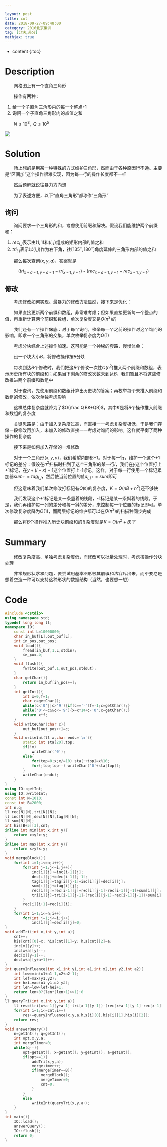 ```yaml
---

layout: post
title: cot
date: 2018-09-27-09:48:00
category: 2016北京集训
tag: [分块,差分]
mathjax: true
---
```

* content
{:toc}
# Description

　　网格图上有一个直角三角形

　　操作有两种：

1. 给一个子直角三角形内的每一个整点+1
2. 询问一个子直角三角形内的点值之和

　　$N \le 10^3,\;\;Q \le 10^5$



![](http://xsy.gdgzez.com.cn/JudgeOnline/upload/attachment/image/20160325/20160325100622_22302.jpg)



# Solution

　　场上想的是用某一种特殊的方式维护三角形，然而由于各种原因行不通。主要是“区间加”这个操作很难实现，因为每一行的操作长度都不一样

　　然后题解就说往暴力方向想

　　为了表述方便，以下“直角三角形”都称作“三角形”

## 询问

　　询问要求一个三角形的和，考虑使用前缀和解决。假设我们能维护两个前缀和：

1. $rec_{i,j}$表示由$(1,1)$和$(i,j)$组成的矩形内部的值之和
2. $tri_{i,j}$表示以$(i,j)$作为右下角，往$[135^\circ,180^\circ]$角度延伸的三角形内部的值之和

　　那么每次查询$(x,y,a)$，答案就是

$$
(tri_{x+a-1,y+a-1}-tri_{x-1,y-1})-(rec_{x+a-1,y-1}-rec_{x-1,y-1})
$$

## 修改

　　考虑修改如何实现。最暴力的修改方法显然，接下来是优化：

　　如果直接更新两个前缀和数组，非常难考虑；但如果直接更新每一个整点的值，再重新计算两个前缀和数组，单次复杂度又是$O(n^2)$的

　　我们还有一个操作保底：对于每个询问，枚举每一个之前的操作对这个询问的影响，即求一个三角形的交集，单次枚举复杂度为$O(1)$

　　考虑分块综合上述操作加速。这可能是一个神秘的套路，慢慢体会：

　　设一个块大小$B$，将修改操作按$B$分块

　　每次到达$B$个修改时，我们把这$B$个修改一次性$O(n^2)$推入两个前缀和数组，表示历史所有块的前缀和；如果当下剩余的修改次数未到达$B$，我们暂且不将这些修改推进两个前缀和数组中

　　对于查询，先使用前缀和数组计算出历史块的答案；再枚举每个未推入前缀和数组的修改，依次单独考虑影响

　　这样总体复杂度就降为了$O(\frac Q BK+QB)$，其中$K$是将$B$个操作推入前缀和数组的复杂度

　　关键思路是：由于加入复杂度过高，而直接一一考虑复杂度极低，于是我们存储一段修改再加入，未加入的修改直接一一考虑对询问的影响。这样就平衡了两种操作的复杂度

　　接下来是如何加入存储的一堆修改

　　对于一个三角形$(x,y,a)$，我们希望内部都+1。对于每一行，维护一个这个+1标记的差分：假设在$n^2$扫描时扫到了这个三角形的某一行$i$，我们在$y$这个位置打上+1标记，在$y+(i-x)+1$这个位置打上-1标记。这样，对于每一行使用一个标记累加器$sum+=tag_{i,j}$，然后使当前位置的值$a_{i,j}+=sum$即可

　　但这意味着我们单次修改打标记有$O(n)$的复杂度，$K=O(nB+n^2)$还不够快

　　我们发现这个+1标记是某一条竖着的线段，-1标记是某一条斜着的线段。于是，我们再维护每一列的差分和每一斜的差分，来控制每一个位置的标记即可。单次修改复杂度降为$O(1)$，而两层标记的维护都可以在$O(n^2)$的扫描种同步完成

　　那么将$B$个操作推入历史块前缀和的复杂度就是$K=O(n^2+B)$了

# Summary

　　修改复杂度高、单独考虑复杂度低，而修改可以批量处理时，考虑按操作分块处理

　　非常规形状求和问题，要尝试用基本图形极其前缀和法容斥出来，而不要老是想着空造一种可以支持这种形状的数据结构（当然，也要想一想）

# Code

```c++
#include <cstdio>
using namespace std;
typedef long long ll;
namespace IO{
	const int L=10000000;
	char in_buf[L],out_buf[L];
	int in_pos,out_pos;
	void load(){
		fread(in_buf,1,L,stdin);
		in_pos=0;
	}
	void flush(){
		fwrite(out_buf,1,out_pos,stdout);
	}
	char getChar(){
		return in_buf[in_pos++];
	}
	int getInt(){
		int x=0,f=1;
		char c=getChar();
		while(c<'0'||c>'9'){if(c=='-')f=-1;c=getChar();}
		while('0'<=c&&c<='9'){x=x*10+c-'0';c=getChar();}
		return x*f;
	}
	void writeChar(char c){
		out_buf[out_pos++]=c;
	}
	void writeInt(ll x,char endc='\n'){
		static int sta[20],top;
		if(!x)
			writeChar('0');
		else{
			for(top=0;x;x/=10) sta[++top]=x%10;
			for(;top;top--) writeChar('0'+sta[top]);
		}
		writeChar(endc);
	}
}
using IO::getInt;
using IO::writeInt;
const int N=1010;
const int B=2000;
int n,q;
ll rec[N][N],tri[N][N];
ll inc[N][N],dec[N][N],tag[N][N];
ll sum[N][N];
int his[B+5][3],cnt;
inline int min(int x,int y){
	return x<y?x:y;
}
inline int max(int x,int y){
	return x>y?x:y;
}
void mergeBlock(){
	for(int i=1;i<=n;i++){
		for(int j=1;j<=i;j++){
			inc[i][j]+=inc[i-1][j];
			dec[i][j]+=dec[i-1][j-1];
			tag[i][j]=tag[i][j-1]+inc[i][j]+dec[i][j];
			sum[i][j]+=tag[i][j];
			rec[i][j]=rec[i-1][j]+rec[i][j-1]-rec[i-1][j-1]+sum[i][j];
			tri[i][j]=tri[i-1][j-1]+(rec[i][j-1]-rec[i-1][j-1])+sum[i][j];
		}
		rec[i][i+1]=rec[i][i];
	}
	for(int i=1;i<=n;i++)
		for(int j=1;j<=i;j++)
			inc[i][j]=dec[i][j]=0;
}
void addTri(int x,int y,int a){
	cnt++;
	his[cnt][0]=x; his[cnt][1]=y; his[cnt][2]=a;
	inc[x][y]++;
	inc[x+a][y]--;
	dec[x][y+1]--;
	dec[x+a][y+a+1]++;
}
int queryInfluence(int x1,int y1,int a1,int x2,int y2,int a2){
	int low=min(x1+a1-1,x2+a2-1);
	int lef=max(y1,y2);
	int hei=max(x1-y1,x2-y2);
	int len=low-lef-hei+1;
	return len>0?(len*(len+1)>>1):0;
}
ll queryTri(int x,int y,int a){
	ll res=(tri[x+a-1][y+a-1]-tri[x-1][y-1])-(rec[x+a-1][y-1]-rec[x-1][y-1]);
	for(int i=1;i<=cnt;i++)
		res+=queryInfluence(x,y,a,his[i][0],his[i][1],his[i][2]);
	return res;
}
void answerQuery(){
	n=getInt(); q=getInt();
	int opt,x,y,a;
	int mergeTimer=0;
	while(q--){
		opt=getInt(); x=getInt(); y=getInt(); a=getInt();
		if(opt==1){
			addTri(x,y,a);
			mergeTimer++;
			if(mergeTimer==B){
				mergeBlock();
				mergeTimer=0;
				cnt=0;
			}
		}
		else
			writeInt(queryTri(x,y,a));
	}
}
int main(){
	IO::load();	
	answerQuery();
	IO::flush();
	return 0;
}
```

